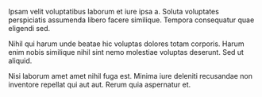 Ipsam velit voluptatibus laborum et iure ipsa a. Soluta voluptates perspiciatis assumenda libero facere similique. Tempora consequatur quae eligendi sed.
 Nihil qui harum unde beatae hic voluptas dolores totam corporis. Harum enim nobis similique nihil sint nemo molestiae voluptas deserunt. Sed ut aliquid.
 Nisi laborum amet amet nihil fuga est. Minima iure deleniti recusandae non inventore repellat qui aut aut. Rerum quia aspernatur et.